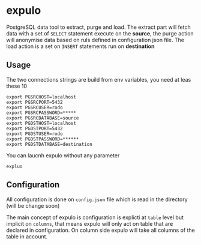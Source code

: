 # expulo
PostgreSQL data tool to extract, purge and load.
The extract part will fetch data with a set of `SELECT` statement execute on the **source**, the purge action will anonymise data based on ruls defined in configuration json file. The load action is a set on `INSERT` statements run on **destination**

## Usage

The two connections strings are build from env variables, you need at leas these 10

    export PGSRCHOST=localhost
    export PGSRCPORT=5432
    export PGSRCUSER=rodo
    export PGSRCPASSWORD=*****
    export PGSRCDATABASE=source
    export PGDSTHOST=localhost
    export PGDSTPORT=5432
    export PGDSTUSER=rodo
    export PGDSTPASSWORD=******
    export PGDSTDATABASE=destination

You can laucnh expulo without any parameter

    expluo

## Configuration

All configuration is done on `config.json` file which is read in the directory (will be change soon)

The main concept of expulo is configuration is explicti at `table` level but implicit on `columns`, that means expulo will only act on table that are declared in configuration. On column side expulo will take all columns of the table in account.